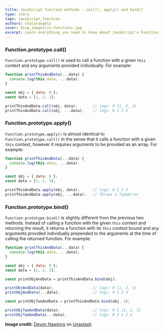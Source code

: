 ```yaml
---
title: JavaScript function methods - call(), apply() and bind()
type: story
tags: javascript,function
authors: chalarangelo
cover: blog_images/js-functions.jpg
excerpt: Learn everything you need to know about JavaScript's Function.prototype.call(), Function.prototype.apply() and Function.prototype.bind() with this short guide.
---
```


### Function.prototype.call()

`Function.prototype.call()` is used to call a function with a given `this` context and any arguments provided individually. For example:

```js
function printThisAndData(...data) {
  console.log(this.data, ...data);
}

const obj = { data: 0 };
const data = [1, 2, 3];

printThisAndData.call(obj, data);       // logs: 0 [1, 2, 3]
printThisAndData.call(obj, ...data);    // logs: 0 1 2 3
```

### Function.prototype.apply()

`Function.prototype.apply()` is almost identical to `Function.prototype.call()` in the sense that it calls a function with a given `this` context, however it requires arguments to be provided as an array. For example:

```js
function printThisAndData(...data) {
  console.log(this.data, ...data);
}

const obj = { data: 0 };
const data = [1, 2, 3];

printThisAndData.apply(obj, data);      // logs: 0 1 2 3
printThisAndData.apply(obj, ...data);   // Throws a TypeError
```

### Function.prototype.bind()

`Function.prototype.bind()` is slightly different from the previous two methods. Instead of calling a function with the given `this` context and returning the result, it returns a function with its `this` context bound and any arguments provided individually prepended to the arguments at the time of calling the returned function. For example:

```js
function printThisAndData(...data) {
  console.log(this.data, ...data);
}

const obj = { data: 0 };
const data = [1, 2, 3];

const printObjAndData = printThisAndData.bind(obj);

printObjAndData(data);                  // logs: 0 [1, 2, 3]
printObjAndData(...data);               // logs: 0 1 2 3

const printObjTwoAndData = printThisAndData.bind(obj, 2);

printObjTwoAndData(data);               // logs: 0 2 [1, 2, 3]
printObjTwoAndData(...data);            // logs: 0 2 1 2 3
```

**Image credit:** [Devon Hawkins](https://unsplash.com/@thelifeofdev?utm_source=unsplash&utm_medium=referral&utm_content=creditCopyText) on [Unsplash](https://unsplash.com?utm_source=unsplash&utm_medium=referral&utm_content=creditCopyText)
